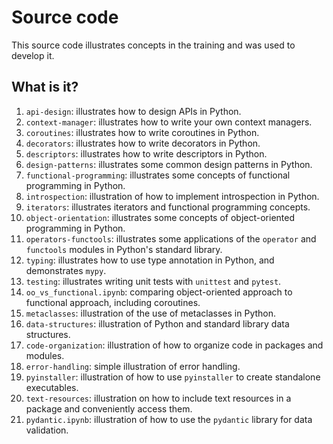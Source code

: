 # Source code

This source code illustrates concepts in the training and
was used to develop it.


## What is it?

1. `api-design`: illustrates how to design APIs in Python.
1. `context-manager`: illustrates how to write your own context managers.
1. `coroutines`: illustrates how to write coroutines in Python.
1. `decorators`: illustrates how to write decorators in Python.
1. `descriptors`: illustrates how to write descriptors in Python.
1. `design-patterns`: illustrates some common design patterns in Python.
1. `functional-programming`: illustrates some concepts of functional
   programming in Python.
1. `introspection`: illustration of how to implement introspection in
   Python.
1. `iterators`: illustrates iterators and functional programming concepts.
1. `object-orientation`: illustrates some concepts of object-oriented
   programming in Python.
1. `operators-functools`: illustrates some applications of the `operator`
   and `functools` modules in Python's standard library.
1. `typing`: illustrates how to use type annotation in Python, and
   demonstrates `mypy`.
1. `testing`: illustrates writing unit tests with `unittest` and
   `pytest`.
1. `oo_vs_functional.ipynb`: comparing object-oriented approach to
   functional approach, including coroutines.
1. `metaclasses`: illustration of the use of metaclasses in Python.
1. `data-structures`: illustration of Python and standard library data
   structures.
1. `code-organization`: illustration of how to organize code in packages
   and modules.
1. `error-handling`: simple illustration of error handling.
1. `pyinstaller`: illustration of how to use `pyinstaller` to create
   standalone executables.
1. `text-resources`: illustration on how to include text resources in
   a package and conveniently access them.
1. `pydantic.ipynb`: illustration of how to use the `pydantic` library
   for data validation.
